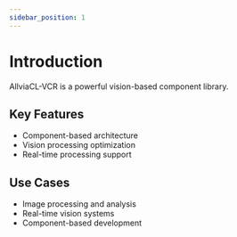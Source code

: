 ```yaml
---
sidebar_position: 1
---
```


# Introduction

AllviaCL-VCR is a powerful vision-based component library.

## Key Features

- Component-based architecture
- Vision processing optimization
- Real-time processing support

## Use Cases

- Image processing and analysis
- Real-time vision systems
- Component-based development 